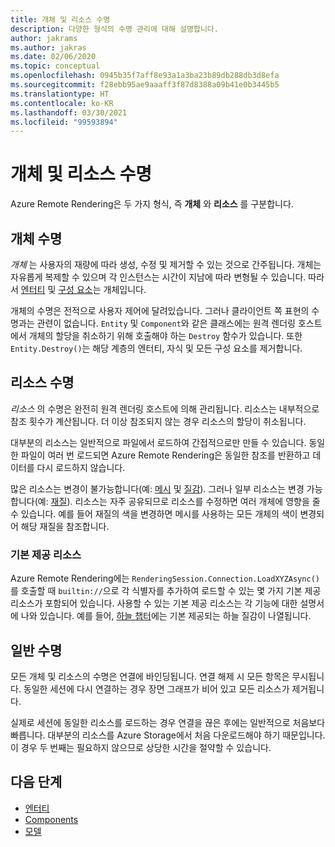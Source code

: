 ```yaml
---
title: 개체 및 리소스 수명
description: 다양한 형식의 수명 관리에 대해 설명합니다.
author: jakrams
ms.author: jakras
ms.date: 02/06/2020
ms.topic: conceptual
ms.openlocfilehash: 0945b35f7aff8e93a1a3ba23b89db288db3d8efa
ms.sourcegitcommit: f28ebb95ae9aaaff3f87d8388a09b41e0b3445b5
ms.translationtype: HT
ms.contentlocale: ko-KR
ms.lasthandoff: 03/30/2021
ms.locfileid: "99593894"
---
```

# <a name="object-and-resource-lifetime"></a>개체 및 리소스 수명

Azure Remote Rendering은 두 가지 형식, 즉 **개체** 와 **리소스** 를 구분합니다.

## <a name="object-lifetime"></a>개체 수명

*개체* 는 사용자의 재량에 따라 생성, 수정 및 제거할 수 있는 것으로 간주됩니다. 개체는 자유롭게 복제할 수 있으며 각 인스턴스는 시간이 지남에 따라 변형될 수 있습니다. 따라서 [엔터티](entities.md) 및 [구성 요소](components.md)는 개체입니다.

개체의 수명은 전적으로 사용자 제어에 달려있습니다. 그러나 클라이언트 쪽 표현의 수명과는 관련이 없습니다. `Entity` 및 `Component`와 같은 클래스에는 원격 렌더링 호스트에서 개체의 할당을 취소하기 위해 호출해야 하는 `Destroy` 함수가 있습니다. 또한 `Entity.Destroy()`는 해당 계층의 엔터티, 자식 및 모든 구성 요소를 제거합니다.

## <a name="resource-lifetime"></a>리소스 수명

*리소스* 의 수명은 완전히 원격 렌더링 호스트에 의해 관리됩니다. 리소스는 내부적으로 참조 횟수가 계산됩니다. 더 이상 참조되지 않는 경우 리소스의 할당이 취소됩니다.

대부분의 리소스는 일반적으로 파일에서 로드하여 간접적으로만 만들 수 있습니다. 동일한 파일이 여러 번 로드되면 Azure Remote Rendering은 동일한 참조를 반환하고 데이터를 다시 로드하지 않습니다.

많은 리소스는 변경이 불가능합니다(예: [메시](meshes.md) 및 [질감](textures.md)). 그러나 일부 리소스는 변경 가능합니다(예: [재질](materials.md)). 리소스는 자주 공유되므로 리소스를 수정하면 여러 개체에 영향을 줄 수 있습니다. 예를 들어 재질의 색을 변경하면 메시를 사용하는 모든 개체의 색이 변경되어 해당 재질을 참조합니다.

### <a name="built-in-resources"></a>기본 제공 리소스

Azure Remote Rendering에는 `RenderingSession.Connection.LoadXYZAsync()`를 호출할 때 `builtin://`으로 각 식별자를 추가하여 로드할 수 있는 몇 가지 기본 제공 리소스가 포함되어 있습니다. 사용할 수 있는 기본 제공 리소스는 각 기능에 대한 설명서에 나와 있습니다. 예를 들어, [하늘 챕터](../overview/features/sky.md)에는 기본 제공되는 하늘 질감이 나열됩니다.

## <a name="general-lifetime"></a>일반 수명

모든 개체 및 리소스의 수명은 연결에 바인딩됩니다. 연결 해제 시 모든 항목은 무시됩니다. 동일한 세션에 다시 연결하는 경우 장면 그래프가 비어 있고 모든 리소스가 제거됩니다.

실제로 세션에 동일한 리소스를 로드하는 경우 연결을 끊은 후에는 일반적으로 처음보다 빠릅니다. 대부분의 리소스를 Azure Storage에서 처음 다운로드해야 하기 때문입니다. 이 경우 두 번째는 필요하지 않으므로 상당한 시간을 절약할 수 있습니다.

## <a name="next-steps"></a>다음 단계

* [엔터티](entities.md)
* [Components](components.md)
* [모델](models.md)

